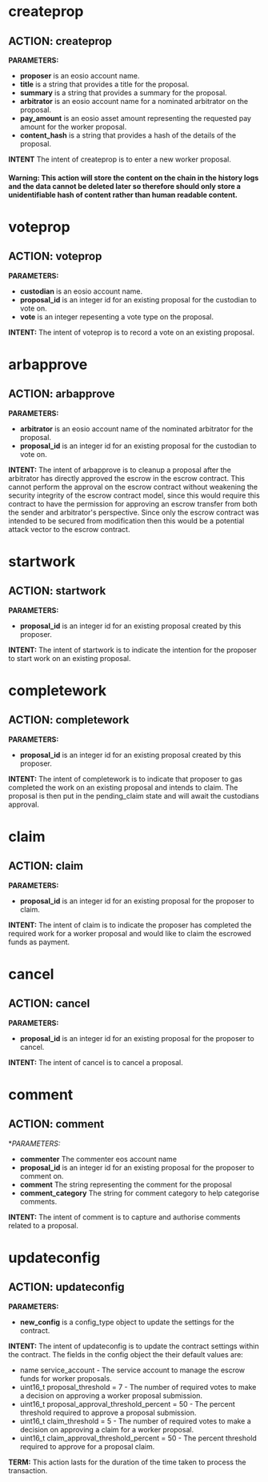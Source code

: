 <h1 class="contract">
createprop
</h1>

## ACTION: createprop
**PARAMETERS:**
* __proposer__ is an eosio account name.
* __title__ is a string that provides a title for the proposal.
* __summary__ is a string that provides a summary for the proposal.
* __arbitrator__ is an eosio account name for a nominated arbitrator on the proposal.
* __pay_amount__ is an eosio asset amount representing the requested pay amount for the worker proposal.
* __content_hash__ is a string that provides a hash of the details of the proposal.

**INTENT** The intent of createprop is to enter a new worker proposal.
#### Warning: This action will store the content on the chain in the history logs and the data cannot be deleted later so therefore should only store a unidentifiable hash of content rather than human readable content. 

<h1 class="contract">
    voteprop
</h1>

## ACTION: voteprop
**PARAMETERS:**
* __custodian__ is an eosio account name.
* __proposal_id__ is an integer id for an existing proposal for the custodian to vote on.
* __vote__ is an integer repesenting a vote type on the proposal.

**INTENT:** 
The intent of voteprop is to record a vote on an existing proposal.

<h1 class="contract">
    arbapprove
</h1>

## ACTION: arbapprove
**PARAMETERS:**
* __arbitrator__ is an eosio account name of the nominated arbitrator for the proposal.
* __proposal_id__ is an integer id for an existing proposal for the custodian to vote on.

**INTENT:** 
The intent of arbapprove is to cleanup a proposal after the arbitrator has directly approved the escrow in the escrow contract. This cannot perform the approval on the escrow contract without weakening the security integrity of the escrow contract model, since this would require this contract to have the permission for approving an escrow transfer from both the sender and arbitrator's perspective. Since only the escrow contract was intended to be secured from modification then this would be a potential attack vector to the escrow contract. 

<h1 class="contract">
startwork
</h1>

## ACTION: startwork
**PARAMETERS:**
* __proposal_id__ is an integer id for an existing proposal created by this proposer.

**INTENT:** 
The intent of startwork is to indicate the intention for the proposer to start work on an existing proposal.

<h1 class="contract">
completework
</h1>

## ACTION: completework
**PARAMETERS:**
* __proposal_id__ is an integer id for an existing proposal created by this proposer.

**INTENT:**
The intent of completework is to indicate that proposer to gas completed the work on an existing proposal and intends to claim. The proposal is then put in the pending_claim state and will await the custodians approval.

<h1 class="contract">
claim
</h1>

## ACTION: claim
 **PARAMETERS:**
 * __proposal_id__ is an integer id for an existing proposal for the proposer to claim.

 **INTENT:**
 The intent of claim is to indicate the proposer has completed the required work for a worker proposal and would like to claim the escrowed funds as payment.

 <h1 class="contract">
 cancel
 </h1>

 ## ACTION: cancel
  **PARAMETERS:**
  * __proposal_id__ is an integer id for an existing proposal for the proposer to cancel.

  **INTENT:**
  The intent of cancel is to cancel a proposal.

 <h1 class="contract">
 comment
 </h1>

 ## ACTION: comment
  **PARAMETERS:*
  * __commenter__ The commenter eos account name 
  * __proposal_id__ is an integer id for an existing proposal for the proposer to comment on.
  * __comment__ The string representing the comment for the proposal
  * __comment_category__ The string for comment category to help categorise comments.

  **INTENT:**
  The intent of comment is to capture and authorise comments related to a proposal.

<h1 class="contract">
 updateconfig
</h1>

## ACTION: updateconfig
**PARAMETERS:**
* __new_config__ is a config_type object to update the settings for the contract.

**INTENT:** The intent of updateconfig is to update the contract settings within the contract.
The fields in the config object the their default values are:
* name service_account - The service account to manage the escrow funds for worker proposals.
* uint16_t proposal_threshold = 7 - The number of required votes to make a decision on approving a worker proposal submission.
* uint16_t proposal_approval_threshold_percent = 50 - The percent threshold required to approve a proposal submission.
* uint16_t claim_threshold = 5 - The number of required votes to make a decision on approving a claim for a worker proposal.
* uint16_t claim_approval_threshold_percent = 50 - The percent threshold required to approve for a proposal claim.

**TERM:** This action lasts for the duration of the time taken to process the transaction.
